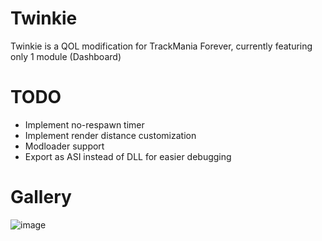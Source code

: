 # Twinkie
Twinkie is a QOL modification for TrackMania Forever, currently featuring only 1 module (Dashboard)

# TODO
- Implement no-respawn timer
- Implement render distance customization
- Modloader support
- Export as ASI instead of DLL for easier debugging

# Gallery
![image](https://github.com/user-attachments/assets/eb555ec6-9cd4-4ef4-8df3-e632492fcebf)
